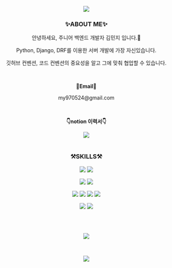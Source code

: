 <!--
**my970524/my970524** is a ✨ _special_ ✨ repository because its `README.md` (this file) appears on your GitHub profile.

Here are some ideas to get you started:

- 🔭 I’m currently working on ...
- 🌱 I’m currently learning ...
- 👯 I’m looking to collaborate on ...
- 🤔 I’m looking for help with ...
- 💬 Ask me about ...
- 📫 How to reach me: ...
- 😄 Pronouns: ...
- ⚡ Fun fact: ...
-->
<div align="center">
  <p>
    <img src="https://capsule-render.vercel.app/api?type=waving&color=f1c40f&height=280&section=header&text=Welcome&fontSize=90&fontColor=ffffff&fontAlignY=45&desc=Minji's%20Github&descSize=30&descAlign=60&descAlignY=65">
  </p>
  <h3>✨ABOUT ME✨</h3>
  <p>안녕하세요, 주니어 백엔드 개발자 김민지 입니다.🙌</p>
  <p>Python, Django, DRF를 이용한 서버 개발에 가장 자신있습니다.</p>
  <p>깃허브 컨벤션, 코드 컨벤션의 중요성을 알고 그에 맞춰 협업할 수 있습니다.</p>
  <br>
  <p><b>💌Email💌</b></p>
  <p>my970524@gmail.com</p>
  <br>
  <p><b>👇notion 이력서👇</b></p>
  <a href="https://www.notion.so/Cozy-6f8ad7fde76e46d6be80a60e84da279b" target="_blank"><img src="https://img.shields.io/badge/Notion-000000?style=flat&logo=Notion&logoColor=white"/></a>
  <br>
  <br>
  <h3>⚒️SKILLS⚒️</h3>
  <p>
    <img src="https://img.shields.io/badge/Python-3776AB?style=flat&logo=Python&logoColor=white"/>
    <img src="https://img.shields.io/badge/Django-092E20?style=flat&logo=Django&logoColor=white"/>
  </p>
  <p>
    <img src="https://img.shields.io/badge/MySQL-4479A1?style=flat&logo=MySQL&logoColor=white"/>
    <img src="https://img.shields.io/badge/Redis-DC382D?style=flat&logo=Redis&logoColor=white"/>
  </p>
  <p>
    <img src="https://img.shields.io/badge/Amazon%20EC2-FF9900?style=flat&logo=Amazon%20EC2&logoColor=white"/>
    <img src="https://img.shields.io/badge/Docker-2496ED?style=flat&logo=Docker&logoColor=white"/>
    <img src="https://img.shields.io/badge/NGINX-009639?style=flat&logo=NGINX&logoColor=white"/>
    <img src="https://img.shields.io/badge/Gunicorn-499848?style=flat&logo=Gunicorn&logoColor=white"/>
  </p>
  <p>
    <img src="https://img.shields.io/badge/Git-F05032?style=flat&logo=Git&logoColor=white"/>
    <img src="https://img.shields.io/badge/Jira-0052CC?style=flat&logo=Jira&logoColor=white"/>
  </p>
  <br>
  <br>
  <p>
    <img src="https://github-readme-stats.vercel.app/api/top-langs/?username=my970524&layout=compact&theme=radical">
  </p>
  <br>
  <p>
    <img src="https://github-readme-stats.vercel.app/api?username=my970524&show_icons=true&theme=radical">
  </p>
</div>




